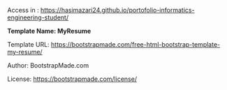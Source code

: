 Access in : https://hasimazari24.github.io/portofolio-informatics-engineering-student/


**Template Name: MyResume**

Template URL: https://bootstrapmade.com/free-html-bootstrap-template-my-resume/

Author: BootstrapMade.com

License: https://bootstrapmade.com/license/

